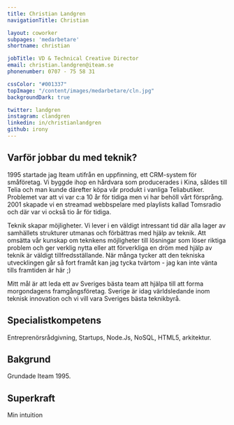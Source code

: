 ```yaml
---
title: Christian Landgren
navigationTitle: Christian

layout: coworker
subpages: 'medarbetare'
shortname: christian

jobTitle: VD & Technical Creative Director
email: christian.landgren@iteam.se
phonenumber: 0707 - 75 58 31

cssColor: "#001337"
topImage: "/content/images/medarbetare/cln.jpg"
backgroundDark: true

twitter: landgren
instagram: clandgren
linkedin: in/christianlandgren
github: irony
---
```


## Varför jobbar du med teknik?
1995 startade jag Iteam utifrån en uppfinning, ett CRM-system för småföretag. Vi byggde ihop en hårdvara som producerades i Kina, såldes till Telia och man kunde därefter köpa vår produkt i vanliga Teliabutiker. Problemet var att vi var c:a 10 år för tidiga men vi har behöll vårt försprång. 2001 skapade vi en streamad webbspelare med playlists kallad Tomsradio och där var vi också tio år för tidiga.

Teknik skapar möjligheter. Vi lever i en väldigt intressant tid där alla lager av samhällets strukturer utmanas och förbättras med hjälp av teknik. Att omsätta vår kunskap om teknkens möjligheter till lösningar som löser riktiga problem och ger verklig nytta eller att förverkliga en dröm med hjälp av teknik är väldigt tillfredsställande. När många tycker att den tekniska utvecklingen går så fort framåt kan jag tycka tvärtom - jag kan inte vänta tills framtiden är här ;)

Mitt mål är att leda ett av Sveriges bästa team att hjälpa till att forma morgondagens framgångsföretag. Sverige är idag världsledande inom teknisk innovation och vi vill vara Sveriges bästa teknikbyrå.

## Specialistkompetens
Entreprenörsrådgivning, Startups, Node.Js, NoSQL, HTML5, arkitektur.

## Bakgrund
Grundade Iteam 1995.

## Superkraft
Min intuition